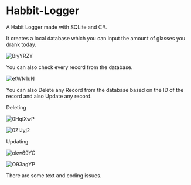 # Habbit-Logger

A Habit Logger made with SQLite and C#. 

It creates a local database which you can input the amount of glasses you drank today. 

![BiyYRZY](https://github.com/PaulJur/Habbit-Logger/assets/97526083/e47e9279-f35a-4958-951f-dcdf15a6471f)

You can also check every record from the database.

![etWN1uN](https://github.com/PaulJur/Habbit-Logger/assets/97526083/8cd51d41-58d6-404b-94b1-b9cbd20d28df)

You can also Delete any Record from the database based on the ID of the record and also Update any record.

Deleting

![0HqiXwP](https://github.com/PaulJur/Habbit-Logger/assets/97526083/c98e3dc6-c132-4644-abfb-c81a770659b9)

![0ZiJyj2](https://github.com/PaulJur/Habbit-Logger/assets/97526083/0f28f6e8-130a-46a1-84c4-03e4a83b0229)

Updating

![okw69YG](https://github.com/PaulJur/Habbit-Logger/assets/97526083/90a8c4b2-6777-4d84-add4-1b0aa4a71a83)

![O93agYP](https://github.com/PaulJur/Habbit-Logger/assets/97526083/816bb94f-4826-4924-8d36-4a481c082880)

There are some text and coding issues.
